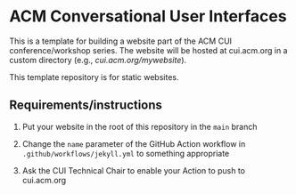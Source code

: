 # ACM Conversational User Interfaces

This is a template for building a website part of the ACM CUI conference/workshop series. The website will be hosted at cui.acm.org in a custom directory (e.g., _cui.acm.org/mywebsite_).

This template repository is for static websites.

## Requirements/instructions

1. Put your website in the root of this repository in the `main` branch

2. Change the `name` parameter of the GitHub Action workflow in `.github/workflows/jekyll.yml` to something appropriate

3. Ask the CUI Technical Chair to enable your Action to push to cui.acm.org
